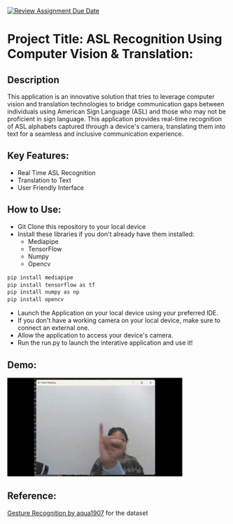 [![Review Assignment Due Date](https://classroom.github.com/assets/deadline-readme-button-24ddc0f5d75046c5622901739e7c5dd533143b0c8e959d652212380cedb1ea36.svg)](https://classroom.github.com/a/aYb0mV4s)

# Project Title: ASL Recognition Using Computer Vision & Translation:

## Description

This application is an innovative solution that tries to leverage computer vision and translation technologies to bridge communication gaps between individuals using American Sign Language (ASL) and those who may not be proficient in sign language. This application provides real-time recognition of ASL alphabets captured through a device's camera, translating them into text for a seamless and inclusive communication experience.

## Key Features:

- Real Time ASL Recognition
- Translation to Text
- User Friendly Interface

## How to Use:

- Git Clone this repository to your local device
- Install these libraries if you don't already have them installed:
  - Mediapipe
  - TensorFlow
  - Numpy
  - Opencv

```bash
pip install mediapipe
pip install tensorflow as tf
pip install numpy as np
pip install opencv 
```

- Launch the Application on your local device using your preferred IDE.
- If you don't have a working camera on your local device, make sure to connect an external one.
- Allow the application to access your device's camera.
- Run the run.py to launch the interative application and use it!

## Demo:

![ASL Demo](images/ily_gif.gif)

## Reference:

[Gesture Recognition by aqua1907](https://github.com/aqua1907/Gesture-Recognition/tree/master) for the dataset

